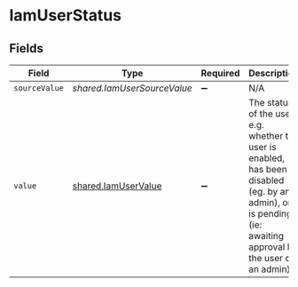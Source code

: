 # IamUserStatus


## Fields

| Field                                                                                                                                                         | Type                                                                                                                                                          | Required                                                                                                                                                      | Description                                                                                                                                                   | Example                                                                                                                                                       |
| ------------------------------------------------------------------------------------------------------------------------------------------------------------- | ------------------------------------------------------------------------------------------------------------------------------------------------------------- | ------------------------------------------------------------------------------------------------------------------------------------------------------------- | ------------------------------------------------------------------------------------------------------------------------------------------------------------- | ------------------------------------------------------------------------------------------------------------------------------------------------------------- |
| `sourceValue`                                                                                                                                                 | *shared.IamUserSourceValue*                                                                                                                                   | :heavy_minus_sign:                                                                                                                                            | N/A                                                                                                                                                           |                                                                                                                                                               |
| `value`                                                                                                                                                       | [shared.IamUserValue](../../../sdk/models/shared/iamuservalue.md)                                                                                             | :heavy_minus_sign:                                                                                                                                            | The status of the user, e.g. whether the user is enabled, has been disabled (eg. by an admin), or is pending (ie: awaiting approval by the user or an admin). | enabled                                                                                                                                                       |